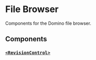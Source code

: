 # File Browser

Components for the Domino file browser.

## Components

### [`<RevisionControl>`](./src/components/RevisionControl.js)
